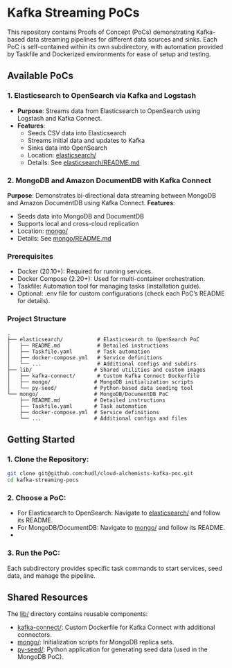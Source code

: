# Kafka Streaming PoCs
This repository contains Proofs of Concept (PoCs) demonstrating Kafka-based data streaming pipelines for different data sources and sinks. Each PoC is self-contained within its own subdirectory, with automation provided by Taskfile and Dockerized environments for ease of setup and testing.

## Available PoCs
### 1. Elasticsearch to OpenSearch via Kafka and Logstash
- **Purpose**: Streams data from Elasticsearch to OpenSearch using Logstash and Kafka Connect.
- **Features**:
  - Seeds CSV data into Elasticsearch
  - Streams initial data and updates to Kafka
  - Sinks data into OpenSearch
  - Location: [elasticsearch/](elasticsearch)
  - Details: See [elasticsearch/README.md](elasticsearch/README.md)
 
### 2. MongoDB and Amazon DocumentDB with Kafka Connect
**Purpose**: Demonstrates bi-directional data streaming between MongoDB and Amazon DocumentDB using Kafka Connect.
**Features**:
- Seeds data into MongoDB and DocumentDB
- Supports local and cross-cloud replication
- Location: [mongo/](mongo/)
- Details: See [mongo/README.md](mongo/README.md)

### Prerequisites
- Docker (20.10+): Required for running services.
- Docker Compose (2.20+): Used for multi-container orchestration.
- Taskfile: Automation tool for managing tasks (installation guide).
- Optional: .env file for custom configurations (check each PoC’s README for details).


### Project Structure
```text
.
├── elasticsearch/           # Elasticsearch to OpenSearch PoC
│   ├── README.md            # Detailed instructions
│   ├── Taskfile.yaml        # Task automation
│   ├── docker-compose.yml   # Service definitions
│   └── ...                  # Additional configs and subdirs
├── lib/                    # Shared utilities and custom images
│   ├── kafka-connect/       # Custom Kafka Connect Dockerfile
│   ├── mongo/              # MongoDB initialization scripts
│   └── py-seed/            # Python-based data seeding tool
└── mongo/                  # MongoDB/DocumentDB PoC
    ├── README.md           # Detailed instructions
    ├── Taskfile.yaml       # Task automation
    ├── docker-compose.yml  # Service definitions
    └── ...                 # Additional configs and files
```

## Getting Started
### 1. Clone the Repository:
```bash
git clone git@github.com:hudl/cloud-alchemists-kafka-poc.git
cd kafka-streaming-pocs
```

### 2. Choose a PoC:
- For Elasticsearch to OpenSearch: Navigate to [elasticsearch/](elasticsearch/) and follow its README.
- For MongoDB/DocumentDB: Navigate to [mongo/](mongo/) and follow its README.
- 
### 3. Run the PoC:
Each subdirectory provides specific task commands to start services, seed data, and manage the pipeline.


## Shared Resources
The [lib/](lib/) directory contains reusable components:

- [kafka-connect/](lib/kafka-connect/): Custom Dockerfile for Kafka Connect with additional connectors.
- [mongo/](lib/mongo/): Initialization scripts for MongoDB replica sets.
- [py-seed/](lib/py-seed/): Python application for generating seed data (used in the MongoDB PoC).
